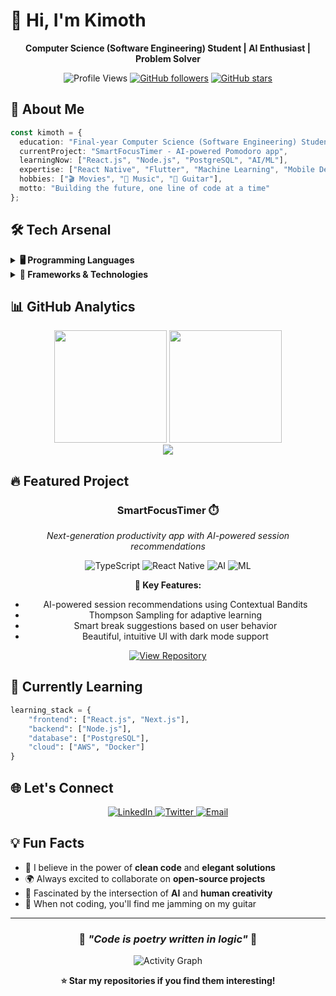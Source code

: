 # 👋 Hi, I'm Kimoth

<div align="center">
  
  **Computer Science (Software Engineering) Student | AI Enthusiast | Problem Solver**
  
  ![Profile Views](https://komarev.com/ghpvc/?username=kimothDev&color=blueviolet&style=flat-square)
  [![GitHub followers](https://img.shields.io/github/followers/kimothDev?style=flat-square&color=blue)](https://github.com/kimothDev)
  [![GitHub stars](https://img.shields.io/github/stars/kimothDev?style=flat-square&color=yellow)](https://github.com/kimothDev)
  
</div>

## 🚀 About Me

```typescript
const kimoth = {
  education: "Final-year Computer Science (Software Engineering) Student",
  currentProject: "SmartFocusTimer - AI-powered Pomodoro app",
  learningNow: ["React.js", "Node.js", "PostgreSQL", "AI/ML"],
  expertise: ["React Native", "Flutter", "Machine Learning", "Mobile Development"],
  hobbies: ["🎬 Movies", "🎵 Music", "🎸 Guitar"],
  motto: "Building the future, one line of code at a time"
};
```

## 🛠️ Tech Arsenal

<details>
<summary><b>🖥️ Programming Languages</b></summary>
<br>

![HTML5](https://img.shields.io/badge/HTML5-E34F26?style=for-the-badge&logo=html5&logoColor=white)
![CSS3](https://img.shields.io/badge/CSS3-1572B6?style=for-the-badge&logo=css3&logoColor=white)
![JavaScript](https://img.shields.io/badge/JavaScript-F7DF1E?style=for-the-badge&logo=javascript&logoColor=black)
![TypeScript](https://img.shields.io/badge/TypeScript-007ACC?style=for-the-badge&logo=typescript&logoColor=white)
![Python](https://img.shields.io/badge/Python-3776AB?style=for-the-badge&logo=python&logoColor=white)
![Java](https://img.shields.io/badge/Java-ED8B00?style=for-the-badge&logo=openjdk&logoColor=white)
![Dart](https://img.shields.io/badge/Dart-0175C2?style=for-the-badge&logo=dart&logoColor=white)
![SQL](https://img.shields.io/badge/SQL-4479A1?style=for-the-badge&logo=postgresql&logoColor=white)

</details>

<details>
<summary><b>🚀 Frameworks & Technologies</b></summary>
<br>

**Mobile Development**
![React Native](https://img.shields.io/badge/React_Native-20232A?style=for-the-badge&logo=react&logoColor=61DAFB)
![Flutter](https://img.shields.io/badge/Flutter-02569B?style=for-the-badge&logo=flutter&logoColor=white)
![Expo](https://img.shields.io/badge/Expo-000020?style=for-the-badge&logo=expo&logoColor=white)

**Web Development**
![React](https://img.shields.io/badge/React-20232A?style=for-the-badge&logo=react&logoColor=61DAFB)
![Node.js](https://img.shields.io/badge/Node.js-43853D?style=for-the-badge&logo=node.js&logoColor=white)
![Express.js](https://img.shields.io/badge/Express.js-404D59?style=for-the-badge&logo=express&logoColor=white)

**Database & Cloud**
![PostgreSQL](https://img.shields.io/badge/PostgreSQL-316192?style=for-the-badge&logo=postgresql&logoColor=white)
![SQLite](https://img.shields.io/badge/SQLite-07405E?style=for-the-badge&logo=sqlite&logoColor=white)
![Firebase](https://img.shields.io/badge/Firebase-FFCA28?style=for-the-badge&logo=firebase&logoColor=black)

**Tools & DevOps**
![Git](https://img.shields.io/badge/Git-F05032?style=for-the-badge&logo=git&logoColor=white)
![Docker](https://img.shields.io/badge/Docker-2496ED?style=for-the-badge&logo=docker&logoColor=white)
![VS Code](https://img.shields.io/badge/VS_Code-007ACC?style=for-the-badge&logo=visual-studio-code&logoColor=white)
![GitHub](https://img.shields.io/badge/GitHub-100000?style=for-the-badge&logo=github&logoColor=white)

**AI/ML & Data**
![scikit-learn](https://img.shields.io/badge/scikit--learn-F7931E?style=for-the-badge&logo=scikit-learn&logoColor=white)
![Pandas](https://img.shields.io/badge/Pandas-150458?style=for-the-badge&logo=pandas&logoColor=white)
![NumPy](https://img.shields.io/badge/NumPy-013243?style=for-the-badge&logo=numpy&logoColor=white)

</details>

## 📊 GitHub Analytics

<div align="center">
  <img src="https://github-readme-stats.vercel.app/api?username=kimothDev&show_icons=true&theme=radical&hide_border=true&bg_color=0D1117&title_color=FF6E96&text_color=FFFFFF&icon_color=FF6E96" height="180em"/>
  <img src="https://github-readme-stats.vercel.app/api/top-langs/?username=kimothDev&layout=compact&theme=radical&hide_border=true&bg_color=0D1117&title_color=FF6E96&text_color=FFFFFF" height="180em"/>
</div>

<div align="center">
  <img src="https://github-readme-streak-stats.herokuapp.com/?user=kimothDev&theme=radical&hide_border=true&background=0D1117&stroke=FF6E96&ring=FF6E96&fire=FF6E96&currStreakLabel=FF6E96"/>
</div>

## 🔥 Featured Project

<div align="center">
  
  ### **SmartFocusTimer** ⏱️
  
  *Next-generation productivity app with AI-powered session recommendations*
  
  ![TypeScript](https://img.shields.io/badge/TypeScript-007ACC?style=flat-square&logo=typescript&logoColor=white)
  ![React Native](https://img.shields.io/badge/React_Native-20232A?style=flat-square&logo=react&logoColor=61DAFB)
  ![AI](https://img.shields.io/badge/AI-FF6B6B?style=flat-square&logo=brain&logoColor=white)
  ![ML](https://img.shields.io/badge/ML-4ECDC4?style=flat-square&logo=tensorflow&logoColor=white)
  
  **🧠 Key Features:**
  - AI-powered session recommendations using Contextual Bandits
  - Thompson Sampling for adaptive learning
  - Smart break suggestions based on user behavior
  - Beautiful, intuitive UI with dark mode support
  
  [![View Repository](https://img.shields.io/badge/View_Repository-100000?style=for-the-badge&logo=github&logoColor=white)](https://github.com/kimothDev/SmartFocusTimer)
  
</div>

## 🌱 Currently Learning

```python
learning_stack = {
    "frontend": ["React.js", "Next.js"],
    "backend": ["Node.js"],
    "database": ["PostgreSQL"],
    "cloud": ["AWS", "Docker"]
}
```

## 🌐 Let's Connect

<div align="center">
  
  <a href="https://www.linkedin.com/in/venuja-kimoth" target="_blank">
    <img src="https://img.shields.io/badge/LinkedIn-0A66C2?style=flat-square&logo=linkedin&logoColor=white&labelColor=0A66C2&color=0A66C2&logoWidth=20" alt="LinkedIn"/>
  </a>
  
  <a href="https://x.com/VenujaKimoth" target="_blank">
    <img src="https://img.shields.io/badge/Twitter-000000?style=flat-square&logo=x&logoColor=white&labelColor=000000&color=000000&logoWidth=20" alt="Twitter"/>
  </a>
  
  <a href="mailto:venuja2k02@gmail.com" target="_blank">
    <img src="https://img.shields.io/badge/Email-EA4335?style=flat-square&logo=gmail&logoColor=white&labelColor=EA4335&color=EA4335&logoWidth=20" alt="Email"/>
  </a>
  
  <!-- <a href="https://your-portfolio.com" target="_blank">
    <img src="https://img.shields.io/badge/Portfolio-FF6B6B?style=flat-square&logo=react&logoColor=white&labelColor=FF6B6B&color=FF6B6B&logoWidth=20" alt="Portfolio"/>
  </a> -->
  
</div>

## 💡 Fun Facts

- 🎯 I believe in the power of **clean code** and **elegant solutions**
- 🌍 Always excited to collaborate on **open-source projects**
- 🤖 Fascinated by the intersection of **AI** and **human creativity**
- 🎸 When not coding, you'll find me jamming on my guitar

---

<div align="center">
  
  ### 🚀 *"Code is poetry written in logic"* 🚀
  
  ![Activity Graph](https://github-readme-activity-graph.vercel.app/graph?username=kimothDev&bg_color=0D1117&color=FF6E96&line=FF6E96&point=FFFFFF&area=true&hide_border=true)
  
  **⭐ Star my repositories if you find them interesting!**
  
</div>
